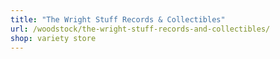 ```yaml
---
title: "The Wright Stuff Records & Collectibles"
url: /woodstock/the-wright-stuff-records-and-collectibles/
shop: variety store
---
```

